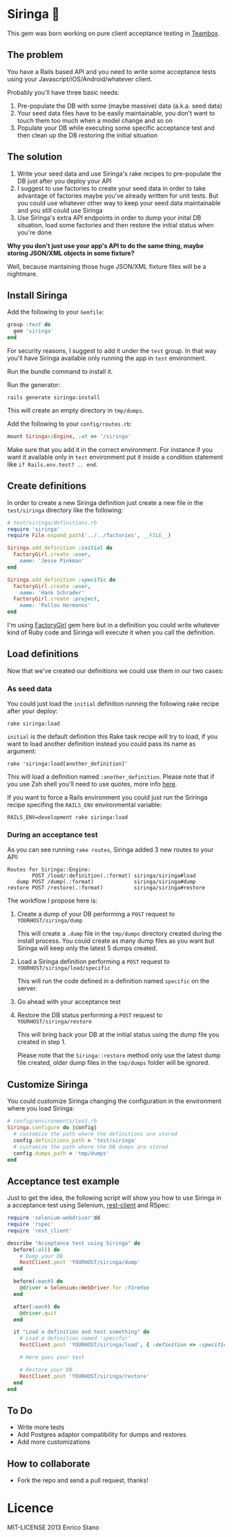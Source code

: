 # Siringa :syringe:
This gem was born working on pure client acceptance testing in [Teambox](http://www.teambox.com).
## The problem

You have a Rails based API and you need to write some acceptance tests using your Javascript/iOS/Android/whatever client.

Probably you'll have three basic needs:

1. Pre-populate the DB with some (maybe massive) data (a.k.a. seed data)
2. Your seed data files have to be easily maintainable, you don't want to touch them too much when a model change and so on
3. Populate your DB while executing some specific acceptance test and then clean up the DB restoring the initial situation

## The solution

1. Write your seed data and use Siringa's rake recipes to pre-populate the DB just after you deploy your API
2. I suggest to use factories to create your seed data in order to take advantage of factories maybe you've already written for unit tests. But you could use whatever other way to keep your seed data maintainable and you still could use Siringa
3. Use Siringa's extra API endpoints in order to dump your inital DB situation, load some factories and then restore the initial status when you're done

**Why you don't just use your app's API to do the same thing, maybe storing JSON/XML objects in some fixture?**

Well, because mantaining those huge JSON/XML fixture files will be a nightmare.

## Install Siringa

Add the following to your `Gemfile`:
```ruby
group :test do
  gem 'siringa'
end
```
For security reasons, I suggest to add it under the `test` group. In that way you'll have Siringa available only running the app in `test` environment.

Run the bundle command to install it.

Run the generator:
```console
rails generate siringa:install
```
This will create an empty directory in `tmp/dumps`.

Add the following to your `config/routes.rb`:
```ruby
mount Siringa::Engine, :at => '/siringa'
```
Make sure that you add it in the correct environment. For instance if you want it available only in `test` environment put it inside a condition statement like `if Rails.env.test? .. end`.
## Create definitions

In order to create a new Siringa definition just create a new file in the `test/siringa` directory like the following:

```ruby
# test/siringa/definitions.rb
require 'siringa'
require File.expand_path('../../factories', __FILE__)

Siringa.add_definition :initial do
  FactoryGirl.create :user,
    name: 'Jesse Pinkman'
end

Siringa.add_definition :specific do
  FactoryGirl.create :user,
    name: 'Hank Schrader'
  FactoryGirl.create :project,
    name: 'Pollos Hermanos'
end
```

I'm using [FactoryGirl](https://github.com/thoughtbot/factory_girl) gem here but in a definition you could write whatever kind of Ruby code and Siringa will execute it when you call the definition.

## Load definitions
Now that we've created our definitions we could use them in our two cases:
### As seed data
You could just load the `initial` definition running the following rake recipe after your deploy:
```console
rake siringa:load
```
`initial` is the default definition this Rake task recipe will try to load, if you want to load another definition instead you could pass its name as argument:
```console
rake 'siringa:load[another_definition]'
```
This will load a definition named `:another_definition`. Please note that if you use Zsh shell you'll need to use quotes, more info [here](http://robots.thoughtbot.com/post/18129303042/how-to-use-arguments-in-a-rake-task).

If you want to force a Rails environment you could just run the Sriringa recipe specifing the `RAILS_ENV` environmental variable:
```console
RAILS_ENV=development rake siringa:load
```

### During an acceptance test
As you can see running `rake routes`, Siringa added 3 new routes to your API:
```console
Routes for Siringa::Engine:
        POST /load/:definition(.:format) siringa/siringa#load
   dump POST /dump(.:format)             siringa/siringa#dump
restore POST /restore(.:format)          siringa/siringa#restore
```

The workflow I propose here is:

1. Create a dump of your DB performing a `POST` request to `YOURHOST/siringa/dump`

   This will create a `.dump` file in the `tmp/dumps` directory created during the install process. You could create as many dump files as you want but Siringa will keep only the latest 5 dumps created.

2. Load a Siringa definition performing a `POST` request to `YOURHOST/siringa/load/specific`

   This will run the code defined in a definition named `specific` on the server.

3. Go ahead with your acceptance test

4. Restore the DB status performing a `POST` request to `YOURHOST/siringa/restore`

   This will bring back your DB at the initial status using the dump file you created in step 1.

   Please note that the `Siringa::restore` method only use the latest dump file created, older dump files in the `tmp/dumps` folder will be ignored.

## Customize Siringa
You could customize Siringa changing the configuration in the environment where you load Siringa:
```ruby
# config/environments/test.rb
Siringa.configure do |config|
  # customize the path where the definitions are stored
  config.definitions_path = 'test/siringa'
  # customize the path where the DB dumps are stored
  config.dumps_path = 'tmp/dumps'
end
```
## Acceptance test example
Just to get the idea, the following script will show you how to use Siringa in a acceptance test using Selenium, [rest-client](https://github.com/rest-client/rest-client) and RSpec:
```ruby
require 'selenium-webdriver'dd
require 'rspec'
require 'rest_client'

describe "Acceptance test using Siringa" do
  before(:all) do
    # Dump your DB
    RestClient.post 'YOURHOST/siringa/dump'
  end

  before(:each) do
    @driver = Selenium::WebDriver.for :firefox
  end

  after(:each) do
    @driver.quit
  end

  it "Load a definition and test something" do
    # Load a definition named 'specific'
    RestClient.post 'YOURHOST/siringa/load', { :definition => :specific }

    # Here goes your test

    # Restore your DB
    RestClient.post 'YOURHOST/siringa/restore'
  end
end
```
## To Do
* Write more tests
* Add Postgres adaptor compatibility for dumps and restores
* Add more customizations

## How to collaborate
* Fork the repo and send a pull request, thanks!

# Licence
MIT-LICENSE 2013 Enrico Stano

